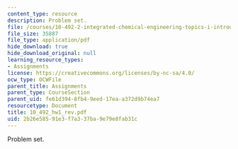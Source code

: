 ```yaml
---
content_type: resource
description: Problem set.
file: /courses/10-492-2-integrated-chemical-engineering-topics-i-introduction-to-biocatalysis-fall-2004/2b26e58591e3f7a337ba9e79e8fab31c_10_492_hw1_rev.pdf
file_size: 35887
file_type: application/pdf
hide_download: true
hide_download_original: null
learning_resource_types:
- Assignments
license: https://creativecommons.org/licenses/by-nc-sa/4.0/
ocw_type: OCWFile
parent_title: Assignments
parent_type: CourseSection
parent_uid: fe61d394-8fb4-9eed-17ea-a372d9b74ea7
resourcetype: Document
title: 10_492_hw1_rev.pdf
uid: 2b26e585-91e3-f7a3-37ba-9e79e8fab31c
---
```

Problem set.